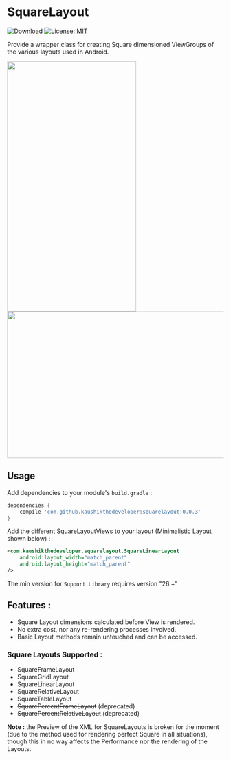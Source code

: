 # SquareLayout

[ ![Download](https://api.bintray.com/packages/kaushikthedeveloper/libraries/squarelayout/images/download.svg) ](https://bintray.com/kaushikthedeveloper/libraries/squarelayout/_latestVersion) [![License: MIT](https://img.shields.io/badge/License-MIT-yellow.svg)](https://opensource.org/licenses/MIT)

Provide a wrapper class for creating Square dimensioned ViewGroups of the various layouts used in Android.

<img src="https://github.com/kaushikthedeveloper/SquareLayout/blob/master/art/SquareRelativeLayout%20-%20vertical.png?raw=true" width="300" height="580"> 
<br />
<img src="https://github.com/kaushikthedeveloper/SquareLayout/blob/master/art/SquareRelativeLayout%20-%20Horizontal.png?raw=true" width="680" height="340">

## Usage

Add dependencies to your module's `build.gradle` :
```gradle
dependencies {
    compile 'com.github.kaushikthedeveloper:squarelayout:0.0.3'
}
```

Add the different SquareLayoutViews to your layout (Minimalistic Layout shown below) :
```xml
<com.kaushikthedeveloper.squarelayout.SquareLinearLayout
    android:layout_width="match_parent"
    android:layout_height="match_parent"
/>
```

The min version for ```Support Library``` requires version "26.+"

## Features :
  - Square Layout dimensions calculated before View is rendered.
  - No extra cost, nor any re-rendering processes involved.
  - Basic Layout methods remain untouched and can be accessed.


### Square Layouts Supported :
  - SquareFrameLayout
  - SquareGridLayout
  - SquareLinearLayout
  - SquareRelativeLayout
  - SquareTableLayout
  - ~~SquarePercentFrameLayout~~    (deprecated)
  - ~~SquarePercentRelativeLayout~~ (deprecated)
  

**Note :** the Preview of the XML for SquareLayouts is broken for the moment (due to the method used for rendering perfect Square in all situations), though this in no way affects the Performance nor the rendering of the Layouts.
 
